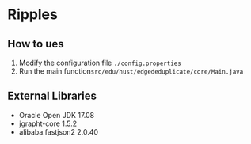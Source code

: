 # Ripples

## How to ues
1. Modify the configuration file `./config.properties`
2. Run the main function`src/edu/hust/edgededuplicate/core/Main.java`


## External Libraries

- Oracle Open JDK 17.08
- jgrapht-core 1.5.2
- alibaba.fastjson2 2.0.40